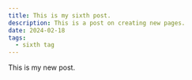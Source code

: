 ```yaml
---
title: This is my sixth post.
description: This is a post on creating new pages.
date: 2024-02-18
tags:
  - sixth tag
---
```


This is my new post.
